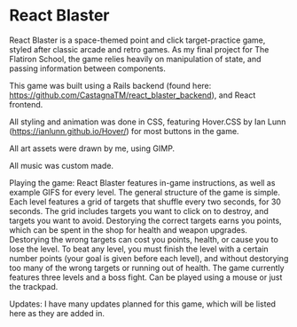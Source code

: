# React Blaster
 
React Blaster is a space-themed point and click target-practice game, styled after classic arcade and retro games. As my final project for The Flatiron School, the game relies heavily on manipulation of state, and passing information between components.

This game was built using a Rails backend (found here: https://github.com/CastagnaTM/react_blaster_backend), and React frontend.

All styling and animation was done in CSS, featuring Hover.CSS by Ian Lunn (https://ianlunn.github.io/Hover/) for most buttons in the game.

All art assets were drawn by me, using GIMP.

All music was custom made. 

Playing the game:
React Blaster features in-game instructions, as well as example GIFS for every level. The general structure of the game is simple. Each level features a grid of targets that shuffle every two seconds, for 30 seconds. The grid includes targets you want to click on to destroy, and targets you want to avoid. 
Destorying the correct targets earns you points, which can be spent in the shop for health and weapon upgrades. Destorying the wrong targets can cost you points, health, or cause you to lose the level. 
To beat any level, you must finish the level with a certain number points (your goal is given before each level), and without destorying too many of the wrong targets or running out of health.
The game currently features three levels and a boss fight.
Can be played using a mouse or just the trackpad.

Updates:
I have many updates planned for this game, which will be listed here as they are added in.

